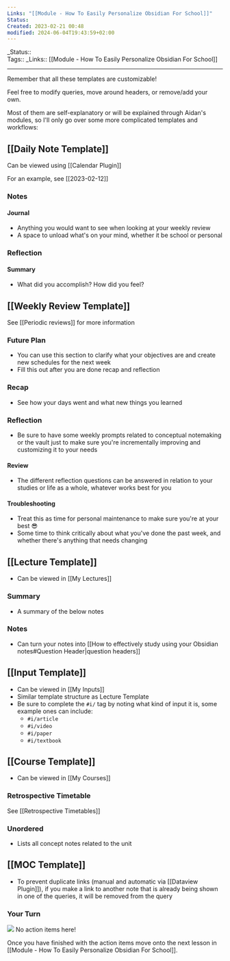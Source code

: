 ```yaml
---
Links: "[[Module - How To Easily Personalize Obsidian For School]]"
Status: 
Created: 2023-02-21 00:48
modified: 2024-06-04T19:43:59+02:00
---
```

\_Status::  
Tags:: 
\_Links::  [[Module - How To Easily Personalize Obsidian For School]]
___

Remember that all these templates are customizable!

Feel free to modify queries, move around headers, or remove/add your own.

Most of them are self-explanatory or will be explained through Aidan's modules, so I'll only go over some more complicated templates and workflows:

## [[Daily Note Template]]
Can be viewed using [[Calendar Plugin]]

For an example, see [[2023-02-12]]
### Notes
#### Journal
- Anything you would want to see when looking at your weekly review
- A space to unload what's on your mind, whether it be school or personal
### Reflection
#### Summary
- What did you accomplish? How did you feel?

## [[Weekly Review Template]]
See [[Periodic reviews]] for more information

### Future Plan
- You can use this section to clarify what your objectives are and create new schedules for the next week
- Fill this out after you are done recap and reflection
### Recap
- See how your days went and what new things you learned
### Reflection
- Be sure to have some weekly prompts related to conceptual notemaking or the vault just to make sure you're incrementally improving and customizing it to your needs
#### Review
- The different reflection questions can be answered in relation to your studies or life as a whole, whatever works best for you
#### Troubleshooting
- Treat this as time for personal maintenance to make sure you're at your best 😎
- Some time to think critically about what you've done the past week, and whether there's anything that needs  changing
## [[Lecture Template]]
- Can be viewed in [[My Lectures]]
### Summary
- A summary of the below notes
### Notes
- Can turn your notes into [[How to effectively study using your Obsidian notes#Question Header|question headers]]
## [[Input Template]]
- Can be viewed in [[My Inputs]]
- Similar template structure as Lecture Template
- Be sure to complete the `#i/` tag by noting what kind of input it is, some example ones can include:
	- `#i/article`
	- `#i/video`
	- `#i/paper`
	- `#i/textbook`
## [[Course Template]]
- Can be viewed in [[My Courses]]
### Retrospective Timetable
See [[Retrospective Timetables]]
### Unordered
- Lists all concept notes related to the unit

## [[MOC Template]]
- To prevent duplicate links (manual and automatic via [[Dataview Plugin]]), if you make a link to another note that is already being shown in one of the queries, it will be removed from the query

### Your Turn
![](https://embed.filekitcdn.com/e/ipyk1kAZUAWQreQYS6UoFE/9sJ5rRzrt5h7ykMavk6Nub)
No action items here!

Once you have finished with the action items move onto the next lesson in [[Module - How To Easily Personalize Obsidian For School]].